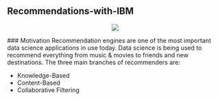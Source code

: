## Recommendations-with-IBM
<p align="center">
  <img  src="https://user-images.githubusercontent.com/39211262/81260251-41e06180-9057-11ea-8562-3740d1b51915.jpg">
</p>
### Motivation
Recommendation engines are one of the most important data science applications in use today. Data science is being used to recommend everything from music & movies to friends and new destinations. The three main branches of recommenders are:

- Knowledge-Based
- Content-Based
- Collaborative Filtering
